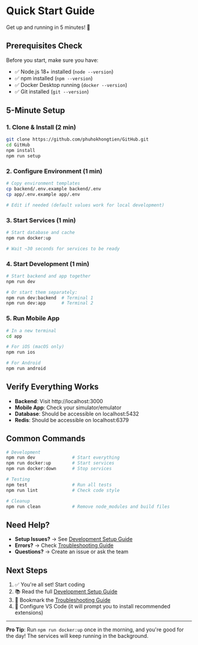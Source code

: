 # Quick Start Guide

Get up and running in 5 minutes! 🚀

## Prerequisites Check

Before you start, make sure you have:
- ✅ Node.js 18+ installed (`node --version`)
- ✅ npm installed (`npm --version`)
- ✅ Docker Desktop running (`docker --version`)
- ✅ Git installed (`git --version`)

## 5-Minute Setup

### 1. Clone & Install (2 min)
```bash
git clone https://github.com/phuhokhongtien/GitHub.git
cd GitHub
npm install
npm run setup
```

### 2. Configure Environment (1 min)
```bash
# Copy environment templates
cp backend/.env.example backend/.env
cp app/.env.example app/.env

# Edit if needed (default values work for local development)
```

### 3. Start Services (1 min)
```bash
# Start database and cache
npm run docker:up

# Wait ~30 seconds for services to be ready
```

### 4. Start Development (1 min)
```bash
# Start backend and app together
npm run dev

# Or start them separately:
npm run dev:backend  # Terminal 1
npm run dev:app      # Terminal 2
```

### 5. Run Mobile App
```bash
# In a new terminal
cd app

# For iOS (macOS only)
npm run ios

# For Android
npm run android
```

## Verify Everything Works

- **Backend**: Visit http://localhost:3000
- **Mobile App**: Check your simulator/emulator
- **Database**: Should be accessible on localhost:5432
- **Redis**: Should be accessible on localhost:6379

## Common Commands

```bash
# Development
npm run dev              # Start everything
npm run docker:up        # Start services
npm run docker:down      # Stop services

# Testing
npm test                 # Run all tests
npm run lint             # Check code style

# Cleanup
npm run clean            # Remove node_modules and build files
```

## Need Help?

- **Setup Issues?** → See [Development Setup Guide](./dev-setup.md)
- **Errors?** → Check [Troubleshooting Guide](./troubleshooting.md)
- **Questions?** → Create an issue or ask the team

## Next Steps

1. ✅ You're all set! Start coding
2. 📚 Read the full [Development Setup Guide](./dev-setup.md)
3. 🐛 Bookmark the [Troubleshooting Guide](./troubleshooting.md)
4. 🔧 Configure VS Code (it will prompt you to install recommended extensions)

---

**Pro Tip**: Run `npm run docker:up` once in the morning, and you're good for the day! The services will keep running in the background.
